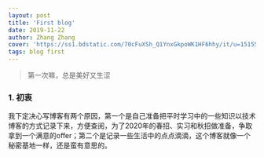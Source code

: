 ```yaml
---
layout: post
title: 'First blog'
date: 2019-11-22
author: Zhang Zhang
cover: 'https://ss1.bdstatic.com/70cFuXSh_Q1YnxGkpoWK1HF6hhy/it/u=1515522754,776739523&fm=26&gp=0.jpg'
tags: blog first
---
```


> 第一次嘛，总是美好又生涩

### 1. 初衷

  我下定决心写博客有两个原因，第一个是自己准备把平时学习中的一些知识以技术博客的方式记录下来，方便查阅，为了2020年的春招、实习和秋招做准备，争取拿到一个满意的offer；第二个是记录一些生活中的点点滴滴，这个博客就像一个秘密基地一样，还是蛮有意思的。  
  
